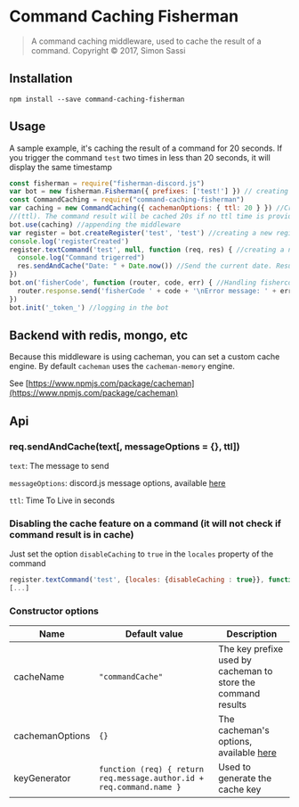 # Command Caching Fisherman

> A command caching middleware, used to cache the result of a command.
> Copyright © 2017, Simon Sassi

## Installation

```terminal
npm install --save command-caching-fisherman
```

## Usage

A sample example, it's caching the result of a command for 20 seconds.
If you trigger the command `test` two times in less than 20 seconds, it will display the same timestamp

```javascript
const fisherman = require("fisherman-discord.js")
var bot = new fisherman.Fisherman({ prefixes: ['test!'] }) // creating a new fisherman client, with the prefixe "test!"
const CommandCaching = require("command-caching-fisherman")
var caching = new CommandCaching({ cachemanOptions: { ttl: 20 } }) //Creating a new CommandCaching with a 20s default "Title to live"
//(ttl). The command result will be cached 20s if no ttl time is provided
bot.use(caching) //appending the middleware
var register = bot.createRegister('test', 'test') //creating a new register named "test"
console.log('registerCreated')
register.textCommand('test', null, function (req, res) { //creating a new command named "test", will be trigerred with test!test
  console.log("Command trigerred")
  res.sendAndCache("Date: " + Date.now()) //Send the current date. Result : "Date: 1501522374948"
})
bot.on('fisherCode', function (router, code, err) { //Handling fishercodes
  router.response.send('fisherCode ' + code + '\nError message: ' + err.message)
})
bot.init('_token_') //logging in the bot
```

## Backend with redis, mongo, etc

Because this middleware is using cacheman, you can set a custom cache engine. By default `cacheman` uses the `cacheman-memory` engine.

See [https://www.npmjs.com/package/cacheman](https://www.npmjs.com/package/cacheman)

## Api

### req.sendAndCache(text[, messageOptions = {}, ttl])

`text`: The message to send

`messageOptions`: discord.js message options, available [here](https://discord.js.org/#/docs/main/stable/typedef/MessageOptions)

`ttl`: Time To Live in seconds

### Disabling the cache feature on a command (it will not check if command result is in cache)

Just set the option `disableCaching` to `true` in the `locales` property of the command

```javascript
register.textCommand('test', {locales: {disableCaching : true}}, function (req, res) {
[...]
```

### Constructor options

| Name | Default value | Description |
| ---- | ------ | ----- |
| cacheName | `"commandCache"` | The key prefixe used by cacheman to store the command results |
| cachemanOptions | `{}` | The cacheman's options, available [here](https://www.npmjs.com/package/cacheman)
| keyGenerator | `function (req) { return req.message.author.id + req.command.name }` | Used to generate the cache key |
